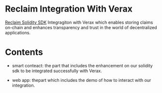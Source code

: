 # Reclaim Integration With Verax

[Reclaim Solidity SDK](https://github.com/reclaimprotocol/solidity-sdk) Integragiton  with Verax which enables storing claims on-chain and enhances transparency and trust in the world of decentralized applications.

# Contents

- smart conteact: the part that includes the enhancement on our solidity sdk to be integrated successfully with Verax.

- web app: thepart which includes the demo of how to interact with our integration.
